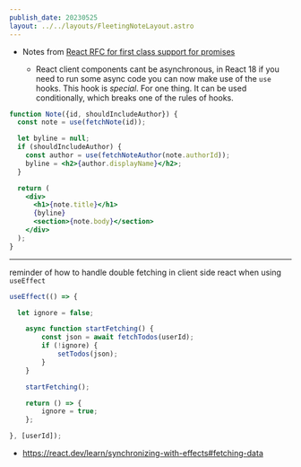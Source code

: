 ```yaml
---
publish_date: 20230525    
layout: ../../layouts/FleetingNoteLayout.astro
---
```

- Notes from [React RFC for first class support for promises](https://github.com/acdlite/rfcs/blob/first-class-promises/text/0000-first-class-support-for-promises.md)

	- React client components cant be asynchronous, in React 18 if you need to run some async code you can now make use of the `use` hooks. This hook is _special_. For one thing. It can be used conditionally, which breaks one of the rules of hooks.

```jsx
function Note({id, shouldIncludeAuthor}) {
  const note = use(fetchNote(id));

  let byline = null;
  if (shouldIncludeAuthor) {
    const author = use(fetchNoteAuthor(note.authorId));
    byline = <h2>{author.displayName}</h2>;
  }

  return (
    <div>
      <h1>{note.title}</h1>
      {byline}
      <section>{note.body}</section>
    </div>
  );
}
```

---  

reminder of how to handle double fetching in client side react when using `useEffect` 

```jsx
useEffect(() => {  

  let ignore = false;  

	async function startFetching() {  
		const json = await fetchTodos(userId);  
		if (!ignore) {  
			setTodos(json);  
		}  
	}  

	startFetching();  

	return () => {  
		ignore = true;  
	};  

}, [userId]);
```

 - https://react.dev/learn/synchronizing-with-effects#fetching-data





